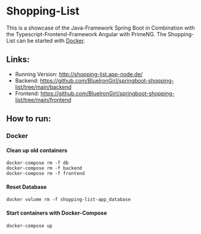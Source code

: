# Shopping-List
This is a showcase of the Java-Framework Spring Boot in Combination with the Typescript-Frontend-Framework Angular with PrimeNG.
The Shopping-List can be started with [Docker](app/docker-compose.yml).

## Links:
* Running Version: http://shopping-list.app-node.de/
* Backend: https://github.com/BlueIronGirl/springboot-shopping-list/tree/main/backend
* Frontend: https://github.com/BlueIronGirl/springboot-shopping-list/tree/main/frontend

## How to run:

### Docker

#### Clean up old containers

```shell
docker-compose rm -f db
docker-compose rm -f backend
docker-compose rm -f frontend
```

#### Reset Database
```shell
docker volume rm -f shopping-list-app_database
```

#### Start containers with Docker-Compose
```shell
docker-compose up
```

